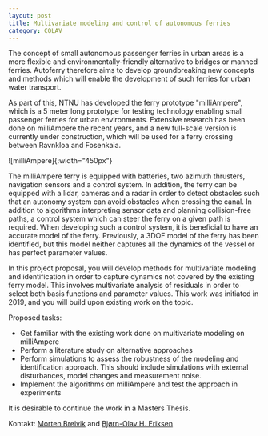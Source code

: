 ```yaml
---
layout: post
title: Multivariate modeling and control of autonomous ferries
category: COLAV
---
```


The concept of small autonomous passenger ferries in urban areas is a more flexible and environmentally-friendly alternative to bridges or manned ferries. Autoferry therefore aims to develop groundbreaking new concepts and methods which will enable the development of such ferries for urban water transport.

As part of this, NTNU has developed the ferry prototype "milliAmpere", which is a 5 meter long prototype for testing technology enabling small passenger ferries for urban environments. Extensive research has been done on milliAmpere the recent years, and a new full-scale version is currently under construction, which will be used for a ferry crossing between Ravnkloa and Fosenkaia.

![milliAmpere]{:width="450px"}

The milliAmpere ferry is equipped with batteries, two azimuth thrusters, navigation sensors and a control system. In addition, the ferry can be equipped with a lidar, cameras and a radar in order to detect obstacles such that an autonomy system can avoid obstacles when crossing the canal. In addition to algorithms interpreting sensor data and planning collision-free paths, a control system which can steer the ferry on a given path is required. When developing such a control system, it is beneficial to have an accurate model of the ferry. Previously, a 3DOF model of the ferry has been identified, but this model neither captures all the dynamics of the vessel or has perfect parameter values.

In this project proposal, you will develop methods for multivariate modeling and identification in order to capture dynamics not covered by the existing ferry model. This involves multivariate analysis of residuals in order to select both basis functions and parameter values. This work was initiated in 2019, and you will build upon existing work on the topic.

Proposed tasks:

* Get familiar with the existing work done on multivariate modeling on milliAmpere
* Perform a literature study on alternative approaches
* Perform simulations to assess the robustness of the modeling and identification approach. This should include simulations with external disturbances, model changes and measurement noise.
* Implement the algorithms on milliAmpere and test the approach in experiments

It is desirable to continue the work in a Masters Thesis.

Kontakt: [Morten Breivik] and [Bjørn-Olav H. Eriksen]

[Morten Breivik]: https://www.ntnu.no/ansatte/morten.breivik
[Bjørn-Olav H. Eriksen]: https://www.ntnu.no/ansatte/bjorn-olav.holtung.eriksen
